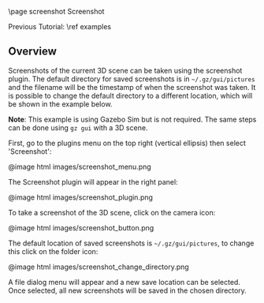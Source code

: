 \page screenshot Screenshot

Previous Tutorial: \ref examples

## Overview

Screenshots of the current 3D scene can be taken using the screenshot plugin.
The default directory for saved screenshots is in `~/.gz/gui/pictures` and
the filename will be the timestamp of when the screenshot was taken.
It is possible to change the default directory to a different location, which will
be shown in the example below.

**Note**: This example is using Gazebo Sim but is not required.
The same steps can be done using `gz gui` with a 3D scene.

First, go to the plugins menu on the top right (vertical ellipsis) then select
'Screenshot':

@image html images/screenshot_menu.png

The Screenshot plugin will appear in the right panel:

@image html images/screenshot_plugin.png

To take a screenshot of the 3D scene, click on the camera icon:

@image html images/screenshot_button.png

The default location of saved screenshots is `~/.gz/gui/pictures`, to change
this click on the folder icon:

@image html images/screenshot_change_directory.png

A file dialog menu will appear and a new save location can be selected.
Once selected, all new screenshots will be saved in the chosen directory.
